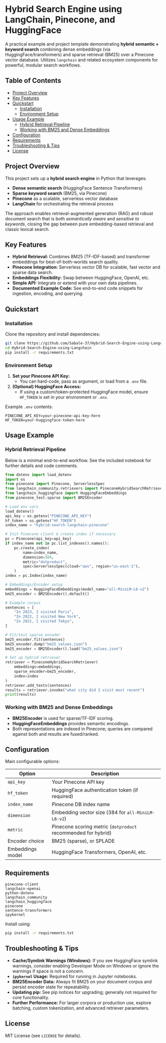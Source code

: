 # Hybrid Search Engine using LangChain, Pinecone, and HuggingFace

A practical example and project template demonstrating **hybrid semantic + keyword search** combining dense embeddings (via HuggingFace/transformers) and sparse retrieval (BM25) over a Pinecone vector database. Utilizes `langchain` and related ecosystem components for powerful, modular search workflows.

## Table of Contents

- [Project Overview](#project-overview)
- [Key Features](#key-features)
- [Quickstart](#quickstart)
  - [Installation](#installation)
  - [Environment Setup](#environment-setup)
- [Usage Example](#usage-example)
  - [Hybrid Retrieval Pipeline](#hybrid-retrieval-pipeline)
  - [Working with BM25 and Dense Embeddings](#working-with-bm25-and-dense-embeddings)
- [Configuration](#configuration)
- [Requirements](#requirements)
- [Troubleshooting & Tips](#troubleshooting--tips)
- [License](#license)

## Project Overview

This project sets up a **hybrid search engine** in Python that leverages:

- **Dense semantic search** (HuggingFace Sentence Transformers)
- **Sparse keyword search** (BM25, via Pinecone)
- **Pinecone** as a scalable, serverless vector database
- **LangChain** for orchestrating the retrieval process

The approach enables retrieval-augmented generation (RAG) and robust document search that is both *semantically aware* and *sensitive to keywords*, closing the gap between pure embedding-based retrieval and classic lexical search.

## Key Features

- **Hybrid Retrieval:** Combines BM25 (TF-IDF-based) and transformer embeddings for best-of-both-worlds search quality.
- **Pinecone Integration:** Serverless vector DB for scalable, fast vector and sparse data search.
- **Embeddings Flexibility:** Swap between HuggingFace, OpenAI, etc.
- **Simple API:** Integrate or extend with your own data pipelines.
- **Documented Example Code:** See end-to-end code snippets for ingestion, encoding, and querying.

## Quickstart

### Installation

Clone the repository and install dependencies:

```bash
git clone https://github.com/Sabale-37/Hybrid-Search-Engine-using-Langchain.git
cd Hybrid-Search-Engine-using-Langchain
pip install -r requirements.txt
```

### Environment Setup

1. **Set your Pinecone API Key:**
   - You can hard-code, pass as argument, or load from a `.env` file.
2. **(Optional) HuggingFace Access:**
   - If using a custom/token-protected HuggingFace model, ensure `HF_TOKEN` is set in your environment or `.env`.

Example `.env` contents:

```
PINECONE_API_KEY=your-pinecone-api-key-here
HF_TOKEN=your-huggingface-token-here
```

## Usage Example

### Hybrid Retrieval Pipeline

Below is a minimal end-to-end workflow. See the included notebook for further details and code comments.

```python
from dotenv import load_dotenv
import os
from pinecone import Pinecone, ServerlessSpec
from langchain_community.retrievers import PineconeHybridSearchRetriever
from langchain_huggingface import HuggingFaceEmbeddings
from pinecone_text.sparse import BM25Encoder

# Load env vars
load_dotenv()
api_key = os.getenv("PINECONE_API_KEY")
hf_token = os.getenv("HF_TOKEN")
index_name = "hybrid-search-langchain-pinecone"

# Init Pinecone client & create index if necessary
pc = Pinecone(api_key=api_key)
if index_name not in pc.list_indexes().names():
    pc.create_index(
        name=index_name,
        dimension=384,
        metric="dotproduct",
        spec=ServerlessSpec(cloud="aws", region="us-east-1"),
    )
index = pc.Index(index_name)

# Embeddings/Encoder setup
embeddings = HuggingFaceEmbeddings(model_name="all-MiniLM-L6-v2")
bm25_encoder = BM25Encoder().default()

# Example corpus
sentences = [
    "In 2023, I visited Paris",
    "In 2022, I visited New York",
    "In 2021, I visited Tokyo",
]

# Fit/test sparse encoder
bm25_encoder.fit(sentences)
bm25_encoder.dump("bm25_values.json")
bm25_encoder = BM25Encoder().load("bm25_values.json")

# Set up hybrid retriever
retriever = PineconeHybridSearchRetriever(
    embeddings=embeddings,
    sparse_encoder=bm25_encoder,
    index=index
)
retriever.add_texts(sentences)
results = retriever.invoke("what city did I visit most recent")
print(results)
```

### Working with BM25 and Dense Embeddings

- **BM25Encoder** is used for sparse/TF-IDF scoring.
- **HuggingFaceEmbeddings** provides semantic encodings.
- Both representations are indexed in Pinecone; queries are compared against both and results are fused/ranked.

## Configuration

Main configurable options:

| Option             | Description                                      |
|--------------------|--------------------------------------------------|
| `api_key`          | Your Pinecone API key                            |
| `hf_token`         | HuggingFace authentication token (if required)   |
| `index_name`       | Pinecone DB index name                           |
| `dimension`        | Embedding vector size (384 for `all-MiniLM-L6-v2`)|
| `metric`           | Pinecone scoring metric (`dotproduct` recommended for hybrid) |
| Encoder choice     | BM25 (sparse), or SPLADE                          |
| Embeddings model   | HuggingFace Transformers, OpenAI, etc.           |

## Requirements

```text
pinecone-client
langchain-openai
python-dotenv
langchain_community
langchain_huggingface
pinecone
sentence-transformers
ipykernel
```

Install using:

```bash
pip install -r requirements.txt
```

## Troubleshooting & Tips

- **Cache/Symlink Warnings (Windows):** If you see HuggingFace symlink warnings, consider enabling Developer Mode on Windows or ignore the warnings if space is not a concern.
- **`ipykernel` Usage:** Required for running in Jupyter notebooks.
- **BM25Encoder Data:** Always fit BM25 on your document corpus and persist encoder state for repeatability.
- **Updating pip:** See pip notices for upgrading; generally not required for core functionality.
- **Further Performance:** For larger corpora or production use, explore batching, custom tokenization, and advanced retriever parameters.

## License

MIT License (see `LICENSE` for details).
